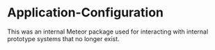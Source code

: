 # Application-Configuration

This was an internal Meteor package used for interacting with internal prototype
systems that no longer exist.
